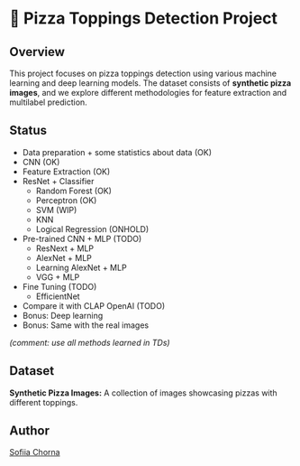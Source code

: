 # 🍕 Pizza Toppings Detection Project

## Overview

This project focuses on pizza toppings detection using various machine learning and deep learning models. The dataset consists of **synthetic pizza images**, and we explore different methodologies for feature extraction and multilabel prediction.

## Status
* Data preparation + some statistics about data (OK)
* CNN (OK)
* Feature Extraction (OK)
* ResNet + Classifier
   * Random Forest (OK)
   * Perceptron (OK)
   * SVM (WIP)
   * KNN
   * Logical Regression (ONHOLD)
* Pre-trained CNN + MLP (TODO)
   * ResNext + MLP
   * AlexNet + MLP
   * Learning AlexNet + MLP
   * VGG + MLP
* Fine Tuning (TODO)
   * EfficientNet
* Compare it with CLAP OpenAI (TODO)
* Bonus: Deep learning
* Bonus: Same with the real images

_(comment: use all methods learned in TDs)_

## Dataset
**Synthetic Pizza Images:** A collection of images showcasing pizzas with different toppings.


## Author

[Sofiia Chorna](https://github.com/sofiia-chorna)
